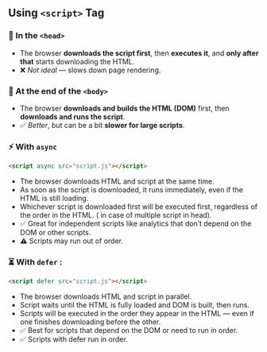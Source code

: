 ## Using `<script>` Tag

### 📍 In the `<head>`

- The browser **downloads the script first**, then **executes it**, and **only after that** starts downloading the HTML.
- ❌ _Not ideal_ — slows down page rendering.

### 📍 At the end of the `<body>`

- The browser **downloads and builds the HTML (DOM)** first, then **downloads and runs the script**.
- ✅ _Better_, but can be a bit **slower for large scripts**.

### ⚡ With `async`

```html
<script async src="script.js"></script>
```

- The browser downloads HTML and script at the same time.
- As soon as the script is downloaded, it runs immediately, even if the HTML is still loading.
- Whichever script is downloaded first will be executed first, regardless of the order in the HTML. ( in case of multiple script in head).
- ✅ Great for independent scripts like analytics that don’t depend on the DOM or other scripts.
- ⚠️ Scripts may run out of order.

### ⏳ With `defer` :

```html
<script defer src="script.js"></script>
````

- The browser downloads HTML and script in parallel.
- Script waits until the HTML is fully loaded and DOM is built, then runs.
- Scripts will be executed in the order they appear in the HTML — even if one finishes downloading before the other.
- ✅ Best for scripts that depend on the DOM or need to run in order.
- ✅ Scripts with defer run in order.
